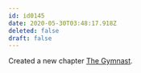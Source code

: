 ```yaml
---
id: id0145
date: 2020-05-30T03:48:17.918Z
deleted: false
draft: false
---
```


Created a new chapter [The Gymnast][1].

[1]: the-gymnast.html
